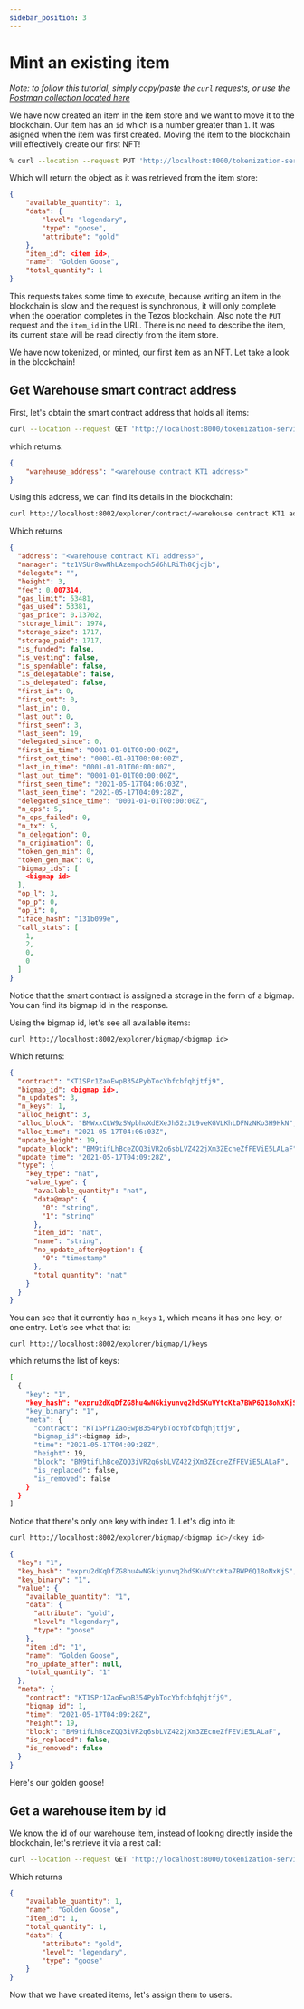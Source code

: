 ```yaml
---
sidebar_position: 3
---
```


# Mint an existing item

_Note: to follow this tutorial, simply copy/paste the `curl` requests, or use the [Postman collection located here](https://github.com/jwa-lab/tokenization-service/blob/main/postman_collection/JWA%20Platform%20-%20Tokenization%20Service.postman_collection.json)_

We have now created an item in the item store and we want to move it to the blockchain. Our item has an `id` which is a number greater than `1`. It was asigned when the item was first created.
Moving the item to the blockchain will effectively create our first NFT!


```bash
% curl --location --request PUT 'http://localhost:8000/tokenization-service/warehouse/<item id>'
```

Which will return the object as it was retrieved from the item store:

```json
{
    "available_quantity": 1,
    "data": {
        "level": "legendary",
        "type": "goose",
        "attribute": "gold"
    },
    "item_id": <item id>,
    "name": "Golden Goose",
    "total_quantity": 1
}
```

This requests takes some time to execute, because writing an item in the blockchain is slow and the request is synchronous, it will only complete when the operation completes in the Tezos blockchain.
Also note the `PUT` request and the `item_id` in the URL. There is no need to describe the item, its current state will be read directly from the item store.

We have now tokenized, or minted, our first item as an NFT. Let take a look in the blockchain!


## Get Warehouse smart contract address

First, let's obtain the smart contract address that holds all items:

```bash
curl --location --request GET 'http://localhost:8000/tokenization-service/info'
```

which returns:

```json
{
    "warehouse_address": "<warehouse contract KT1 address>"
}
```

Using this address, we can find its details in the blockchain:

```bash
curl http://localhost:8002/explorer/contract/<warehouse contract KT1 address>
```

Which returns

```json
{
  "address": "<warehouse contract KT1 address>",
  "manager": "tz1VSUr8wwNhLAzempoch5d6hLRiTh8Cjcjb",
  "delegate": "",
  "height": 3,
  "fee": 0.007314,
  "gas_limit": 53481,
  "gas_used": 53381,
  "gas_price": 0.13702,
  "storage_limit": 1974,
  "storage_size": 1717,
  "storage_paid": 1717,
  "is_funded": false,
  "is_vesting": false,
  "is_spendable": false,
  "is_delegatable": false,
  "is_delegated": false,
  "first_in": 0,
  "first_out": 0,
  "last_in": 0,
  "last_out": 0,
  "first_seen": 3,
  "last_seen": 19,
  "delegated_since": 0,
  "first_in_time": "0001-01-01T00:00:00Z",
  "first_out_time": "0001-01-01T00:00:00Z",
  "last_in_time": "0001-01-01T00:00:00Z",
  "last_out_time": "0001-01-01T00:00:00Z",
  "first_seen_time": "2021-05-17T04:06:03Z",
  "last_seen_time": "2021-05-17T04:09:28Z",
  "delegated_since_time": "0001-01-01T00:00:00Z",
  "n_ops": 5,
  "n_ops_failed": 0,
  "n_tx": 5,
  "n_delegation": 0,
  "n_origination": 0,
  "token_gen_min": 0,
  "token_gen_max": 0,
  "bigmap_ids": [
    <bigmap id>
  ],
  "op_l": 3,
  "op_p": 0,
  "op_i": 0,
  "iface_hash": "131b099e",
  "call_stats": [
    1,
    2,
    0,
    0
  ]
}
```

Notice that the smart contract is assigned a storage in the form of a bigmap. You can find its bigmap id in the response.

Using the bigmap id, let's see all available items:

```curl
curl http://localhost:8002/explorer/bigmap/<bigmap id>
```

Which returns:

```json
{
  "contract": "KT1SPr1ZaoEwpB354PybTocYbfcbfqhjtfj9",
  "bigmap_id": <bigmap id>,
  "n_updates": 3,
  "n_keys": 1,
  "alloc_height": 3,
  "alloc_block": "BMWxxCLW9zSWpbhoXdEXeJh52zJL9veKGVLKhLDFNzNKo3H9HkN",
  "alloc_time": "2021-05-17T04:06:03Z",
  "update_height": 19,
  "update_block": "BM9tifLhBceZQQ3iVR2q6sbLVZ422jXm3ZEcneZfFEViE5LALaF",
  "update_time": "2021-05-17T04:09:28Z",
  "type": {
    "key_type": "nat",
    "value_type": {
      "available_quantity": "nat",
      "data@map": {
        "0": "string",
        "1": "string"
      },
      "item_id": "nat",
      "name": "string",
      "no_update_after@option": {
        "0": "timestamp"
      },
      "total_quantity": "nat"
    }
  }
}
```

You can see that it currently has `n_keys` `1`, which means it has one key, or one entry. Let's see what that is:

```curl
curl http://localhost:8002/explorer/bigmap/1/keys
```

which returns the list of keys:

```bash
[
  {
    "key": "1",
    "key_hash": "expru2dKqDfZG8hu4wNGkiyunvq2hdSKuVYtcKta7BWP6Q18oNxKjS",
    "key_binary": "1",
    "meta": {
      "contract": "KT1SPr1ZaoEwpB354PybTocYbfcbfqhjtfj9",
      "bigmap_id":<bigmap id>,
      "time": "2021-05-17T04:09:28Z",
      "height": 19,
      "block": "BM9tifLhBceZQQ3iVR2q6sbLVZ422jXm3ZEcneZfFEViE5LALaF",
      "is_replaced": false,
      "is_removed": false
    }
  }
]
```

Notice that there's only one key with index 1. Let's dig into it:

```bash
curl http://localhost:8002/explorer/bigmap/<bigmap id>/<key id>
```

```json
{
  "key": "1",
  "key_hash": "expru2dKqDfZG8hu4wNGkiyunvq2hdSKuVYtcKta7BWP6Q18oNxKjS",
  "key_binary": "1",
  "value": {
    "available_quantity": "1",
    "data": {
      "attribute": "gold",
      "level": "legendary",
      "type": "goose"
    },
    "item_id": "1",
    "name": "Golden Goose",
    "no_update_after": null,
    "total_quantity": "1"
  },
  "meta": {
    "contract": "KT1SPr1ZaoEwpB354PybTocYbfcbfqhjtfj9",
    "bigmap_id": 1,
    "time": "2021-05-17T04:09:28Z",
    "height": 19,
    "block": "BM9tifLhBceZQQ3iVR2q6sbLVZ422jXm3ZEcneZfFEViE5LALaF",
    "is_replaced": false,
    "is_removed": false
  }
}
```

Here's our golden goose!

## Get a warehouse item by id

We know the id of our warehouse item, instead of looking directly inside the blockchain, let's retrieve it via a rest call:

```bash
curl --location --request GET 'http://localhost:8000/tokenization-service/warehouse/1'
```

Which returns

```json
{
    "available_quantity": 1,
    "name": "Golden Goose",
    "item_id": 1,
    "total_quantity": 1,
    "data": {
        "attribute": "gold",
        "level": "legendary",
        "type": "goose"
    }
}
```

Now that we have created items, let's assign them to users.